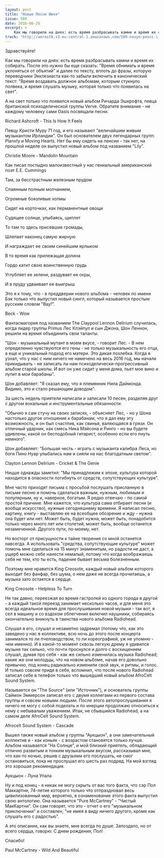 ```yaml
---
layout: post
title: "Новые Песни Июня"
issue: 580
date: 2016-06-26
excerpt: >
    Как мы говорили на днях: есть время разбрасывать камни и время их собирать. После это нужно бы еще сказать: "Время обнимать и время уклоняться от объятий" и далее по тексту, вплоть до фразы, которую переводчики Экклезиаста как-то забыли включить в канонический текст: "Время воздавать должное альбомам, которым стукнуло полвека, и время слушать музыку, которая только что появилась на свет".
track: "http://aerost8.s3.eu-central-1.amazonaws.com/580-novye-pesni-ijunja.mp3"
---
```


Здравствуйте!

Как мы говорили на днях: есть время разбрасывать камни и время их собирать. После это нужно бы еще сказать: "Время обнимать и время уклоняться от объятий" и далее по тексту, вплоть до фразы, которую переводчики Экклезиаста как-то забыли включить в канонический текст: "Время воздавать должное альбомам, которым стукнуло полвека, и время слушать музыку, которая только что появилась на свет".

А на свет только что появился новый альбом Ричарда Эшкрофта, певца британской психоделической группы Verve. Обратите внимание - не каждому человеку сами Oasis посвящали песни.

Richard Ashcroft - This Is How It Feels

Певцу Кристи Муру 71 год, и его называют "величайшим живым музыкантом Ирландии". Он был основателем двух легендарных групп: Planxty и Moving Hearts. Нет бы ему сидеть на пенсии - так нет, на прошлой неделе он выпустил новый альбом под названием "Lily".

Christie Moore - Mandolin Mountain

Как писал постыдно малоизвестный у нас гениальный американский поэт E.E. Cummings

Там, за бесстрастным железным прудом

Спаянным полным молчанием,

Огромные боязливые холмы

Сидят на корточках, как перманентные овощи

Судящее солнце, улыбаясь, щиплет

То там то здесь присевшие громады,

Шлепает наконец самую жирную

И награждает ее своим синейшим ярлыком

В то время как прилежащая долина

Гордо катит свою воинственную грудь

Углубляет ее зелени, раздувает ее охры,

И в пруду удваивает ее выигрыш

Это я к тому, что - в преддверии нового альбома - человек по имени Бэк только что выпустил новый сингл, который называется простым русским словом "Вау!".

Beck - Wow

Фантасмагория под названием The Claypool Lennon Delirium случилась, когда лидер группы Primus Лес Клэйпул и сын Джона, Шон Леннон, решили на время объединить свои таланты.

"Шон - музыкальный мутант в моем вкусе, - говорит Лес. - В нем определенно чувствуются его гены - не только музыкальность его отца, а еще и уникальный подход его матери. Это дикая похлебка. Когда я узнал, что у нас с ним ничего не намечено на весь 2016 год, мы начали прикидывать - не записать ли нам психоделически-прогрессивный альбом старой школы. И вот он уже сидит у меня дома, пьет мое вино и лупит в мои барабаны".

Шон добавляет: "Я сказал ему, что я племянник Нила Даймонда. Видимо, это и стало решающим доводом".

За шесть недель приятели написали и записали 10 песен, разделяя друг с другом вокальные и инструментальные обязанности.

"Обычно я сам стучу на своих записях, - объясняет Лес, - но у Шона настолько другое отношение к барабанам, что я дал ему эту возможность, и он был счастлив, как свинья, валяющаяся в грязи. Он отличный ударник, как смесь Ника Мэйсона и Ринго - но вы будете удивлены, какой он бесподобный гитарист, особенно если его пнуть немного".

Шон добавляет: "Большая честь - играть с музыканта калибра Леса, но боги Пино Нуар улыбались нам и сияли на нас благодатным светом".

Clayton Lennon Delirium - Cricket & The Genie

Ницше однажды заметил: "Мы принадлежим к эпохе, культура которой находится в опасности погибнуть от средств, сопутствующих культуре".

Мне часто приходят письма с просьбой послушать присланную в письме песню и помочь сделаться важным, нужным, любимым и популярным, ну и, наверное, богатым. Я редко отвечаю - по самой простой причине. Мне кажется, что культура сама отбирает песни (и вообще искусство), нужные сегодняшнему времени. Я написал песню, картину, книгу - выставляю ее на всеобщее обозрение и жду - нужна она будет или нет. Может быть, будет нужна, может быть, понадобится только через много лет или столетий, может быть, вообще останется незамеченной. Другого пути, по-моему, нет.

Но восторг от присущности к тайне творения со мной останется навсегда. А использовать "средства, сопутствующие культуре" может помочь мне сделаться на 15 минут знаменитым, но радости не даст, а ущерб можно себе нанести немалый, потому что когда воображаешь себя не тем, кто ты есть, падение бывает весьма болезненным.

Поэтому мне нравится King Creosote, каждый новый альбом которого выходит без фанфар, без шума, о нем даже не всегда прочитаешь, а музыка зато остается в сердце.

King Creosote - Helpless To Turn

Не так давно, переезжая во время гастролей из одного города в другой - а каждый такой переезд занимает несколько часов, и для меня это всегда идеальное время для прослушивания новой музыки - так вот, я сел в машину и со вздохом облегчения включил наушники, собираясь окончательно вникнуть в таинства нового альбома Radiohead.

Слушал я его, слушал и незаметно задремал (потому что, как это заведено у нас в коллективе, всю ночь до этого после концерта занимался то ли пчеловодством, то ли хореографией, уж не упомню - чем именно). И в какой-то момент сквозь легкую дрему я удивился музыке так сильно, что почти проснулся и долго с восхищением слушал, думая про себя - как же сильно изменилась музыка Radiohead; какие же они молодцы, что на новом альбоме, начав его довольно привычно, под конец радикально изменили свой звук, и ритмы, и голос. И только совсем придя в себя, вспомнил, что после нового Radiohead записал себе в телефон только что вышедший новый альбом AfroCelt Sound System.

Называется он "The Source" (или "Источник"), и основатель группы Саймон Эммерсон записал его с двумя коллегами из первого состава группы и совсем новыми людьми. После этого автопрослушивания я ничего не могу с собой поделать и по инерции продолжаю относиться к нему с небывалым уважением. Итак, не сбывшийся Radiohead, а на самом деле AfroCelt Sound System.

Afrocelt Sound System - Cascade

Вышел также новый альбом у группы "Аукцыон", а они замечательный коллектив и - как коньяк - с возрастом становятся только лучше. Альбом называется "На Солнце", и мой близкий приятель, обладающий отлично развитым и тонким музыкальным вкусом, рассказывал мне, что как-то ночью, решив с друзьями его послушать, не смог остановиться, пока не прослушал его шесть раз подряд. На мой взгляд это хорошая рекомендация.

Аукцыон - Луна Упала

Ну и под конец - я никак не могу скрыть от вас того факта, что сэр Пол Маккартни, 74-летие которого только что отпраздновал весь цивилизованный мир, вероятно, в ознаменование этого факта выпустил свою антологию. Она называется "Pure McCartney" - "Чистый МакКартни". Он сам говорят, что это - отчет о его "музыкальном приключении" и составлен, "не имея в виду ничего другого, кроме как слушать его с радостью".

А это описание, как вы знаете, мне всегда по душе. Запоздало, но от всего сердца, говорю: С днем рождения, Пол!

Спасибо!

Paul McCartney - Wild And Beautiful
